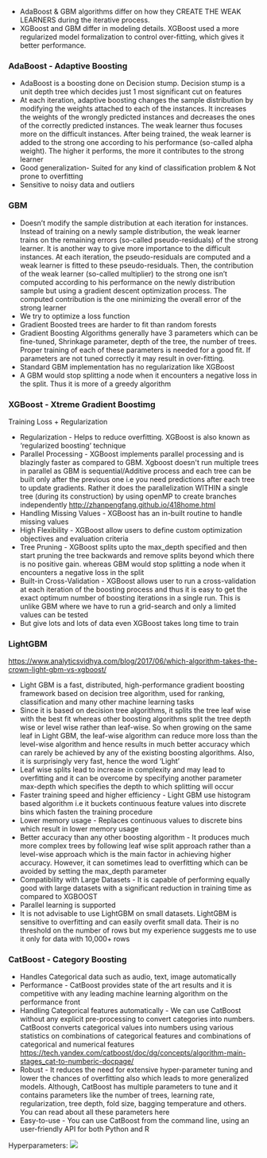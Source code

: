 * AdaBoost & GBM algorithms differ on how they CREATE THE WEAK LEARNERS during the iterative process.
* XGBoost and GBM differ in modeling details. XGBoost used a more regularized model formalization to control over-fitting, which gives it better performance.


### AdaBoost - Adaptive Boosting
* AdaBoost is a boosting done on Decision stump. Decision stump is a unit depth tree which decides just 1 most significant cut on features
* At each iteration, adaptive boosting changes the sample distribution by modifying the weights attached to each of the instances. It increases the weights of the wrongly predicted instances and decreases the ones of the correctly predicted instances. The weak learner thus focuses more on the difficult instances. After being trained, the weak learner is added to the strong one according to his performance (so-called alpha weight). The higher it performs, the more it contributes to the strong learner
* Good generalization- Suited for any kind of classification problem & Not prone to overfitting
* Sensitive to noisy data and outliers

### GBM 
* Doesn’t modify the sample distribution at each iteration for instances. Instead of training on a newly sample distribution, the weak learner trains on the remaining errors (so-called pseudo-residuals) of the strong learner. It is another way to give more importance to the difficult instances. At each iteration, the pseudo-residuals are computed and a weak learner is fitted to these pseudo-residuals. Then, the contribution of the weak learner (so-called multiplier) to the strong one isn’t computed according to his performance on the newly distribution sample but using a gradient descent optimization process. The computed contribution is the one minimizing the overall error of the strong learner
* We try to optimize a loss function
* Gradient Boosted trees are harder to fit than random forests
* Gradient Boosting Algorithms generally have 3 parameters which can be fine-tuned, Shrinkage parameter, depth of the tree, the number of trees. Proper training of each of these parameters is needed for a good fit. If parameters are not tuned correctly it may result in over-fitting.
* Standard GBM implementation has no regularization like XGBoost
* A GBM would stop splitting a node when it encounters a negative loss in the split. Thus it is more of a greedy algorithm

### XGBoost - Xtreme Gradient Boostimg
Training Loss + Regularization
* Regularization - Helps to reduce overfitting. XGBoost is also known as ‘regularized boosting‘ technique
* Parallel Processing - XGBoost implements parallel processing and is blazingly faster as compared to GBM. Xgboost doesn't run multiple trees in parallel as GBM is sequential/Additive process and each tree can be built only after the previous one i.e you need predictions after each tree to update gradients. Rather it does the parallelization WITHIN a single tree (during its construction) by using openMP to create branches independently
http://zhanpengfang.github.io/418home.html
* Handling Missing Values - XGBoost has an in-built routine to handle missing values
* High Flexibility - XGBoost allow users to define custom optimization objectives and evaluation criteria
* Tree Pruning - XGBoost splits upto the max_depth specified and then start pruning the tree backwards and remove splits beyond which there is no positive gain. whereas GBM would stop splitting a node when it encounters a negative loss in the split
* Built-in Cross-Validation - XGBoost allows user to run a cross-validation at each iteration of the boosting process and thus it is easy to get the exact optimum number of boosting iterations in a single run. This is unlike GBM where we have to run a grid-search and only a limited values can be tested
* But give lots and lots of data even XGBoost takes long time to train

### LightGBM
https://www.analyticsvidhya.com/blog/2017/06/which-algorithm-takes-the-crown-light-gbm-vs-xgboost/
* Light GBM is a fast, distributed, high-performance gradient boosting framework based on decision tree algorithm, used for ranking, classification and many other machine learning tasks
* Since it is based on decision tree algorithms, it splits the tree leaf wise with the best fit whereas other boosting algorithms split the tree depth wise or level wise rather than leaf-wise. So when growing on the same leaf in Light GBM, the leaf-wise algorithm can reduce more loss than the level-wise algorithm and hence results in much better accuracy which can rarely be achieved by any of the existing boosting algorithms. Also, it is surprisingly very fast, hence the word ‘Light’
* Leaf wise splits lead to increase in complexity and may lead to overfitting and it can be overcome by specifying another parameter max-depth which specifies the depth to which splitting will occur
* Faster training speed and higher efficiency - Light GBM use histogram based algorithm i.e it buckets continuous feature values into discrete bins which fasten the training procedure
* Lower memory usage - Replaces continuous values to discrete bins which result in lower memory usage
* Better accuracy than any other boosting algorithm - It produces much more complex trees by following leaf wise split approach rather than a level-wise approach which is the main factor in achieving higher accuracy. However, it can sometimes lead to overfitting which can be avoided by setting the max_depth parameter
* Compatibility with Large Datasets - It is capable of performing equally good with large datasets with a significant reduction in training time as compared to XGBOOST
* Parallel learning is supported
* It is not advisable to use LightGBM on small datasets. LightGBM is sensitive to overfitting and can easily overfit small data. Their is no threshold on the number of rows but my experience suggests me to use it only for data with 10,000+ rows

### CatBoost - Category Boosting
* Handles Categorical data such as audio, text, image automatically 
* Performance - CatBoost provides state of the art results and it is competitive with any leading machine learning algorithm on the performance front
* Handling Categorical features automatically - We can use CatBoost without any explicit pre-processing to convert categories into numbers. CatBoost converts categorical values into numbers using various statistics on combinations of categorical features and combinations of categorical and numerical features
https://tech.yandex.com/catboost/doc/dg/concepts/algorithm-main-stages_cat-to-numberic-docpage/
* Robust - It reduces the need for extensive hyper-parameter tuning and lower the chances of overfitting also which leads to more generalized models. Although, CatBoost has multiple parameters to tune and it contains parameters like the number of trees, learning rate, regularization, tree depth, fold size, bagging temperature and others. You can read about all these parameters here
* Easy-to-use - You can use CatBoost from the command line, using an user-friendly API for both Python and R

Hyperparameters:
![](https://cdn-images-1.medium.com/max/1000/1*A0b_ahXOrrijazzJengwYw.png)
